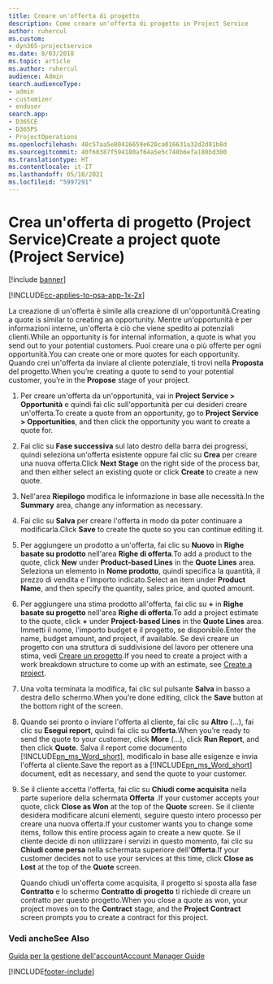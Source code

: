 ```yaml
---
title: Creare un'offerta di progetto
description: Come creare un'offerta di progetto in Project Service
author: ruhercul
ms.custom:
- dyn365-projectservice
ms.date: 8/03/2018
ms.topic: article
ms.author: ruhercul
audience: Admin
search.audienceType:
- admin
- customizer
- enduser
search.app:
- D365CE
- D365PS
- ProjectOperations
ms.openlocfilehash: 40c57aa5e80416659e620ca016631a32d2d81b8d
ms.sourcegitcommit: 40f68387f594180af64a5e5c748b6efa188bd300
ms.translationtype: HT
ms.contentlocale: it-IT
ms.lasthandoff: 05/10/2021
ms.locfileid: "5997291"
---
```

# <a name="create-a-project-quote-project-service"></a><span data-ttu-id="54a66-103">Crea un'offerta di progetto (Project Service)</span><span class="sxs-lookup"><span data-stu-id="54a66-103">Create a project quote (Project Service)</span></span>

[!include [banner](../includes/psa-now-project-operations.md)]

[!INCLUDE[cc-applies-to-psa-app-1x-2x](../includes/cc-applies-to-psa-app-1x-2x.md)]

<span data-ttu-id="54a66-104">La creazione di un'offerta è simile alla creazione di un'opportunità.</span><span class="sxs-lookup"><span data-stu-id="54a66-104">Creating a quote is similar to creating an opportunity.</span></span> <span data-ttu-id="54a66-105">Mentre un'opportunità è per informazioni interne, un'offerta è ciò che viene spedito ai potenziali clienti.</span><span class="sxs-lookup"><span data-stu-id="54a66-105">While an opportunity is for internal information, a quote is what you send out to your potential customers.</span></span> <span data-ttu-id="54a66-106">Puoi creare una o più offerte per ogni opportunità.</span><span class="sxs-lookup"><span data-stu-id="54a66-106">You can create one or more quotes for each opportunity.</span></span> <span data-ttu-id="54a66-107">Quando crei un'offerta da inviare al cliente potenziale, ti trovi nella **Proposta** del progetto.</span><span class="sxs-lookup"><span data-stu-id="54a66-107">When you’re creating a quote to send to your potential customer, you’re in the **Propose** stage of your project.</span></span>  
  
1. <span data-ttu-id="54a66-108">Per creare un'offerta da un'opportunità, vai in **Project Service > Opportunità** e quindi fai clic sull'opportunità per cui desideri creare un'offerta.</span><span class="sxs-lookup"><span data-stu-id="54a66-108">To create a quote from an opportunity, go to **Project Service > Opportunities**, and then click the opportunity you want to create a quote for.</span></span>  
  
2. <span data-ttu-id="54a66-109">Fai clic su **Fase successiva** sul lato destro della barra dei progressi, quindi seleziona un'offerta esistente oppure fai clic su **Crea** per creare una nuova offerta.</span><span class="sxs-lookup"><span data-stu-id="54a66-109">Click **Next Stage** on the right side of the process bar, and then either select an existing quote or click **Create** to create a new quote.</span></span>  
  
3. <span data-ttu-id="54a66-110">Nell'area **Riepilogo** modifica le informazione in base alle necessità.</span><span class="sxs-lookup"><span data-stu-id="54a66-110">In the **Summary** area, change any information as necessary.</span></span>  
  
4. <span data-ttu-id="54a66-111">Fai clic su **Salva** per creare l'offerta in modo da poter continuare a modificarla.</span><span class="sxs-lookup"><span data-stu-id="54a66-111">Click **Save** to create the quote so you can continue editing it.</span></span>  
  
5. <span data-ttu-id="54a66-112">Per aggiungere un prodotto a un'offerta, fai clic su **Nuovo** in **Righe basate su prodotto** nell'area **Righe di offerta**.</span><span class="sxs-lookup"><span data-stu-id="54a66-112">To add a product to the quote, click **New** under **Product-based Lines** in the **Quote Lines** area.</span></span> <span data-ttu-id="54a66-113">Seleziona un elemento in **Nome prodotto**, quindi specifica la quantità, il prezzo di vendita e l'importo indicato.</span><span class="sxs-lookup"><span data-stu-id="54a66-113">Select an item under **Product Name**, and then specify the quantity, sales price, and quoted amount.</span></span>  
  
6. <span data-ttu-id="54a66-114">Per aggiungere una stima prodotto all'offerta, fai clic su **+** in **Righe basate su progetto** nell'area **Righe di offerta**.</span><span class="sxs-lookup"><span data-stu-id="54a66-114">To add a project estimate to the quote, click **+** under **Project-based Lines** in the **Quote Lines** area.</span></span> <span data-ttu-id="54a66-115">Immetti il nome, l'importo budget e il progetto, se disponibile.</span><span class="sxs-lookup"><span data-stu-id="54a66-115">Enter the name, budget amount, and project, if available.</span></span> <span data-ttu-id="54a66-116">Se devi creare un progetto con una struttura di suddivisione del lavoro per ottenere una stima, vedi [Creare un progetto](../psa/create-project.md).</span><span class="sxs-lookup"><span data-stu-id="54a66-116">If you need to create a project with a work breakdown structure to come up with an estimate, see [Create a project](../psa/create-project.md).</span></span>  
  
7. <span data-ttu-id="54a66-117">Una volta terminata la modifica, fai clic sul pulsante **Salva** in basso a destra dello schermo.</span><span class="sxs-lookup"><span data-stu-id="54a66-117">When you’re done editing, click the **Save** button at the bottom right of the screen.</span></span>  
  
8. <span data-ttu-id="54a66-118">Quando sei pronto o inviare l'offerta al cliente, fai clic su **Altro** (...), fai clic su **Esegui report**, quindi fai clic su **Offerta**.</span><span class="sxs-lookup"><span data-stu-id="54a66-118">When you’re ready to send the quote to your customer, click **More** (…), click **Run Report**, and then click **Quote**.</span></span> <span data-ttu-id="54a66-119">Salva il report come documento [!INCLUDE[pn_ms_Word_short](../includes/pn-ms-word-short.md)], modificalo in base alle esigenze e invia l'offerta al cliente.</span><span class="sxs-lookup"><span data-stu-id="54a66-119">Save the report as a [!INCLUDE[pn_ms_Word_short](../includes/pn-ms-word-short.md)] document, edit as necessary, and send the quote to your customer.</span></span>  
  
9. <span data-ttu-id="54a66-120">Se il cliente accetta l'offerta, fai clic su **Chiudi come acquisita** nella parte superiore della schermata **Offerta** .</span><span class="sxs-lookup"><span data-stu-id="54a66-120">If your customer accepts your quote, click **Close as Won** at the top of the **Quote** screen.</span></span> <span data-ttu-id="54a66-121">Se il cliente desidera modificare alcuni elementi, seguire questo intero processo per creare una nuova offerta.</span><span class="sxs-lookup"><span data-stu-id="54a66-121">If your customer wants you to change some items, follow this entire process again to create a new quote.</span></span> <span data-ttu-id="54a66-122">Se il cliente decide di non utilizzare i servizi in questo momento, fai clic su **Chiudi come persa** nella schermata superiore dell'**Offerta**.</span><span class="sxs-lookup"><span data-stu-id="54a66-122">If your customer decides not to use your services at this time, click **Close as Lost** at the top of the **Quote** screen.</span></span>  
  
   <span data-ttu-id="54a66-123">Quando chiudi un'offerta come acquisita, il progetto si sposta alla fase **Contratto** e lo schermo **Contratto di progetto** ti richiede di creare un contratto per questo progetto.</span><span class="sxs-lookup"><span data-stu-id="54a66-123">When you close a quote as won, your project moves on to the **Contract** stage, and the **Project Contract** screen prompts you to create a contract for this project.</span></span>  
  
### <a name="see-also"></a><span data-ttu-id="54a66-124">Vedi anche</span><span class="sxs-lookup"><span data-stu-id="54a66-124">See Also</span></span>  
 [<span data-ttu-id="54a66-125">Guida per la gestione dell'account</span><span class="sxs-lookup"><span data-stu-id="54a66-125">Account Manager Guide</span></span>](../psa/account-manager-guide.md)


[!INCLUDE[footer-include](../includes/footer-banner.md)]